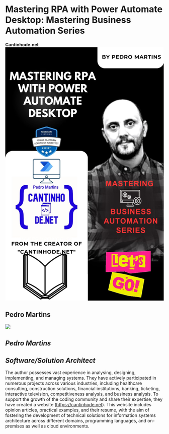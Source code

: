# Mastering RPA with Power Automate Desktop: Mastering Business Automation Series
**Cantinhode.net**
 ![alt text](jpg_20230720_191852_0000.jpg)
## Pedro Martins

_**![](https://cdn.shopify.com/s/files/1/0760/6956/8851/files/cantinho_93a3bc6d-4753-4fad-b8a9-3ae48aef5469_480x480.png?v=1688753634)**_

## _**Pedro Martins**_ 

## _**Software/Solution Architect**_

The author possesses vast experience in analysing, designing, implementing, and managing systems. They have actively participated in numerous projects across various industries, including healthcare consulting, construction solutions, financial institutions, banking, ticketing, interactive television, competitiveness analysis, and business analysis. To support the growth of the coding community and share their expertise, they have created a website (https://cantinhode.net). This website includes opinion articles, practical examples, and their resume, with the aim of fostering the development of technical solutions for information systems architecture across different domains, programming languages, and on-premises as well as cloud environments.
